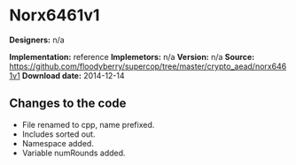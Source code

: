 # Norx6461v1

**Designers:** n/a

**Implementation:** reference
**Implemetors:** n/a
**Version:** n/a
**Source:** https://github.com/floodyberry/supercop/tree/master/crypto_aead/norx6461v1
**Download date:** 2014-12-14

## Changes to the code

* File renamed to cpp, name prefixed.
* Includes sorted out.
* Namespace added.
* Variable numRounds added.
